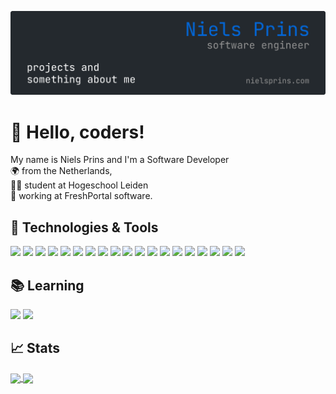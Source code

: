 [![Header](https://raw.githubusercontent.com/NielsPrins/NielsPrins/main/banner.png "Banner")](https://www.nielsprins.com/)

# 👋 Hello, coders!
My name is Niels Prins and I'm a Software Developer<br/>
🌍 from the Netherlands,<br/>
👨‍🎓 student at Hogeschool Leiden<br/>
💼 working at FreshPortal software.

## 🔧 Technologies & Tools
![](https://img.shields.io/badge/Code-JavaScript-informational?style=flat&logo=javascript&logoColor=white&color=0366d6)
![](https://img.shields.io/badge/Code-TypeScript-informational?style=flat&logo=typescript&logoColor=white&color=0366d6)
![](https://img.shields.io/badge/Code-Python-informational?style=flat&logo=python&logoColor=white&color=0366d6)
![](https://img.shields.io/badge/Code-PHP-informational?style=flat&logo=php&logoColor=white&color=0366d6)
![](https://img.shields.io/badge/Code-Java-informational?style=flat&logo=java&logoColor=white&color=0366d6)
![](https://img.shields.io/badge/Code-Node.js-informational?style=flat&logo=node.js&logoColor=white&color=0366d6)
![](https://img.shields.io/badge/Code-Sass-informational?style=flat&logo=sass&logoColor=white&color=0366d6)
![](<https://img.shields.io/badge/Code-C Sharp-informational?style=flat&logo=c-sharp&logoColor=white&color=0366d6>)
![](https://img.shields.io/badge/Code-Dart-informational?style=flat&logo=dart&logoColor=white&color=0366d6)
![](https://img.shields.io/badge/Code-AutoHotkey-informational?style=flat&logo=habr&logoColor=white&color=0366d6)
![](https://img.shields.io/badge/SDK-Flutter-informational?style=flat&logo=flutter&logoColor=white&color=0366d6)
![](https://img.shields.io/badge/Frameworks-Angular-informational?style=flat&logo=angular&logoColor=white&color=0366d6)
![](https://img.shields.io/badge/Tools-Docker-informational?style=flat&logo=docker&logoColor=white&color=0366d6)
![](https://img.shields.io/badge/Tools-MongoDB-informational?style=flat&logo=mongodb&logoColor=white&color=0366d6)
![](https://img.shields.io/badge/Tools-Firebase-informational?style=flat&logo=firebase&logoColor=white&color=0366d6)
![](https://img.shields.io/badge/Tools-MySQL-informational?style=flat&logo=mysql&logoColor=white&color=0366d6)
![](https://img.shields.io/badge/Tools-PostgreSQL-informational?style=flat&logo=PostgreSQL&logoColor=white&color=0366d6)
![](https://img.shields.io/badge/Tools-Ubuntu-informational?style=flat&logo=Ubuntu&logoColor=white&color=0366d6)
![](https://img.shields.io/badge/Editor-JetBrains-informational?style=flat&logo=jetbrains&logoColor=white&color=0366d6)


## 📚 Learning
![](https://img.shields.io/badge/Code-React-informational?style=flat&logo=react&logoColor=white&color=0366d6)
![](https://img.shields.io/badge/Code-Svelte-informational?style=flat&logo=Svelte&logoColor=white&color=0366d6)

## 📈 Stats
<a href="https://github.com/anuraghazra/github-readme-stats">
  <img align="center" src="https://github-readme-stats.vercel.app/api/top-langs/?username=NielsPrins&count_private=true&langs_count=10&layout=compact&title_color=0366d6&icon_color=0366d6&include_all_commits=true" />
</a>
<a href="https://github.com/anuraghazra/convoychat">
  <img align="center" src="https://github-readme-stats.vercel.app/api?username=NielsPrins&count_private=true&show_icons=true&line_height=28&title_color=0366d6&icon_color=0366d6" />
</a>
